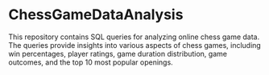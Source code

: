 # ChessGameDataAnalysis
This repository contains SQL queries for analyzing online chess game data. The queries provide insights into various aspects of chess games, including win percentages, player ratings, game duration distribution, game outcomes, and the top 10 most popular openings.

